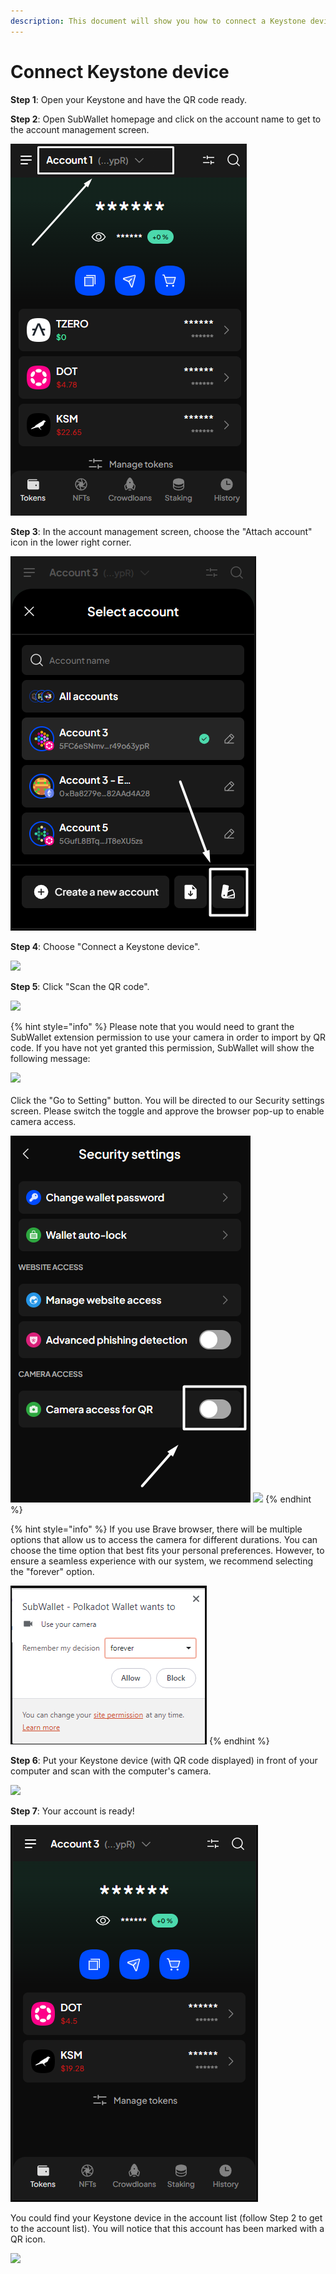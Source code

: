 ```yaml
---
description: This document will show you how to connect a Keystone device to SubWallet.
---
```


# Connect Keystone device

**Step 1**: Open your Keystone and have the QR code ready.

**Step 2**: Open SubWallet homepage and click on the account name to get to the account management screen.&#x20;

![](<../../.gitbook/assets/image (108) (1) (1) (1).png>)



**Step 3**: In the account management screen, choose the "Attach account" icon in the lower right corner.

![](<../../.gitbook/assets/image (109) (1) (1) (1).png>)



**Step 4**: Choose "Connect a Keystone device".

![](https://files.gitbook.com/v0/b/gitbook-x-prod.appspot.com/o/spaces%2F2zseowhOCGE5xsJFb2z5%2Fuploads%2FubVxWhc1aqxHkGhzESvy%2FScreenshot\_9.png?alt=media\&token=9db1c099-dc69-4c45-8e6b-c03eb93607e1)



**Step 5**: Click "Scan the QR code".

![](https://files.gitbook.com/v0/b/gitbook-x-prod.appspot.com/o/spaces%2F2zseowhOCGE5xsJFb2z5%2Fuploads%2F3A1yDDHh6YQeilUghJlR%2FScreenshot\_25.png?alt=media\&token=0991d0b4-9355-4606-89c4-560ee3aecf77)

{% hint style="info" %}
Please note that you would need to grant the SubWallet extension permission to use your camera in order to import by QR code. If you have not yet granted this permission, SubWallet will show the following message:

![](<../../.gitbook/assets/image (45) (2) (1).png>)\
\
Click the "Go to Setting" button. You will be directed to our Security settings screen. Please switch the toggle and approve the browser pop-up to enable camera access.

![](<../../.gitbook/assets/image (110) (1) (1) (1).png>) ![](<../../.gitbook/assets/image (47) (2).png>)
{% endhint %}



{% hint style="info" %}
If you use Brave browser, there will be multiple options that allow us to access the camera for different durations. You can choose the time option that best fits your personal preferences. However, to ensure a seamless experience with our system, we recommend selecting the "forever" option.

![](<../../.gitbook/assets/image (100) (1) (1) (1) (1).png>)
{% endhint %}

**Step 6**: Put your Keystone device (with QR code displayed) in front of your computer and scan with the computer's camera.

![](<../../.gitbook/assets/image (42) (2).png>)



**Step 7**: Your account is ready!&#x20;

![](<../../.gitbook/assets/image (131) (1) (1) (1).png>)

You could find your Keystone device in the account list (follow Step 2 to get to the account list). You will notice that this account has been marked with a QR icon.&#x20;

![](<../../.gitbook/assets/image (11) (3).png>)
